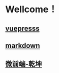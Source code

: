 # Wellcome！
## [vuepresss](https://www.cnblogs.com/schut/p/10461840.html)
## [markdown](http://markdown.p2hp.com/basic-syntax/)
## [微前端-乾坤](https://qiankun.umijs.org/zh/guide)